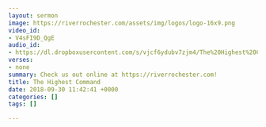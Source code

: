 ```yaml
---
layout: sermon
image: https://riverrochester.com/assets/img/logos/logo-16x9.png
video_id:
- V4sFI9D_QgE
audio_id:
- https://dl.dropboxusercontent.com/s/vjcf6ydubv7zjm4/The%20Highest%20Command.mp3?dl=0
verses:
- none
summary: Check us out online at https://riverrochester.com!
title: The Highest Command
date: 2018-09-30 11:42:41 +0000
categories: []
tags: []

---
```

